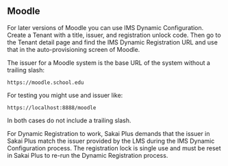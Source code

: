 Moodle
------

For later versions of Moodle you can use IMS Dynamic Configuration.  Create a Tenant with a title,
issuer, and registration unlock code.   Then go to the Tenant detail page and find the IMS
Dynamic Registration URL and use that in the auto-provisioning screen of Moodle.

The issuer for a Moodle system is the base URL of the system without a trailing slash:

    https://moodle.school.edu

For testing you might use and issuer like:

    https://localhost:8888/moodle

In both cases do not include a trailing slash.

For Dynamic Registration to work, Sakai Plus demands that the issuer in Sakai Plus
match the issuer provided by the LMS during the IMS Dynamic Configuration process.
The registration lock is single use and must be reset in Sakai Plus to re-run the Dynamic
Registration process.
